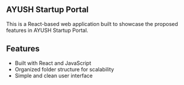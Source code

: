## AYUSH Startup Portal

This is a React-based web application built to showcase the proposed features in AYUSH Startup Portal.

## Features
- Built with React and JavaScript
- Organized folder structure for scalability
- Simple and clean user interface